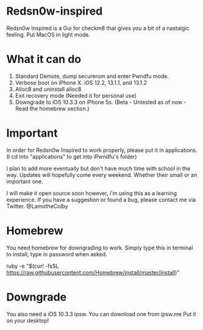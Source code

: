 # Redsn0w-inspired
Redsn0w Inspired is a Gui for checkm8 that gives you a bit of a nastalgic feeling. Put MacOS in light mode.

# What it can do
 1. Standard Demote, dump securerom and enter Pwndfu mode.
 2. Verbose boot on iPhone X. iOS 12.2, 13.1.1, and 13.1.2
 3. Alloc8 and uninstall alloc8
 4. Exit recovery mode (Needed it for personal use)
 5. Downgrade to iOS 10.3.3 on iPhone 5s. (Beta - Untested as of now - Read the homebrew section.)
 
# Important
In order for Redsn0w Inspired to work properly, please put it in applications. (I cd into "applications" to get into iPwndfu's folder)

I plan to add more eventually but don't have much time with school in the way. Updates will hopefully come every weekend. Whether their small or an important one.

I will make it open source soon however, i'm using this as a learning experience. If you have a suggestion or found a bug, please contact me via Twitter. @LamotheColby

# Homebrew
You need homebrew for downgrading to work. Simply type this in terminal to install, type in password when asked.

ruby -e "$(curl -fsSL https://raw.githubusercontent.com/Homebrew/install/master/install)"

# Downgrade
You also need a iOS 10.3.3 ipsw. You can download one from ipsw.me
Put it on your desktop!
